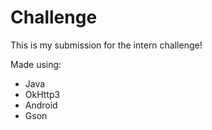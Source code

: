 # Challenge

This is my submission for the intern challenge!

Made using:
- Java
- OkHttp3
- Android
- Gson
